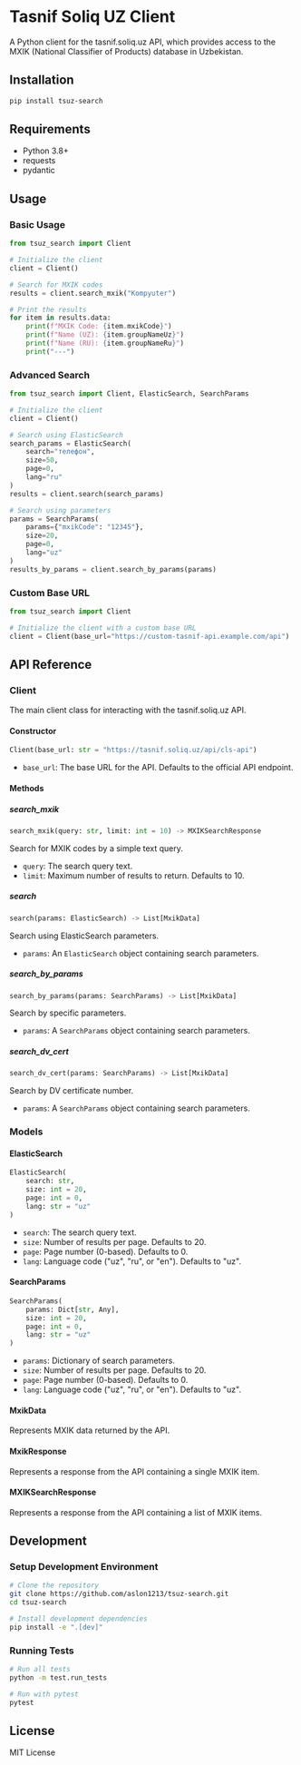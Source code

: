 # Tasnif Soliq UZ Client

A Python client for the tasnif.soliq.uz API, which provides access to the MXIK (National Classifier of Products) database in Uzbekistan.

## Installation

```bash
pip install tsuz-search
```

## Requirements

- Python 3.8+
- requests
- pydantic

## Usage

### Basic Usage

```python
from tsuz_search import Client

# Initialize the client
client = Client()

# Search for MXIK codes
results = client.search_mxik("Kompyuter")

# Print the results
for item in results.data:
    print(f"MXIK Code: {item.mxikCode}")
    print(f"Name (UZ): {item.groupNameUz}")
    print(f"Name (RU): {item.groupNameRu}")
    print("---")
```

### Advanced Search

```python
from tsuz_search import Client, ElasticSearch, SearchParams

# Initialize the client
client = Client()

# Search using ElasticSearch
search_params = ElasticSearch(
    search="телефон",
    size=50,
    page=0,
    lang="ru"
)
results = client.search(search_params)

# Search using parameters
params = SearchParams(
    params={"mxikCode": "12345"},
    size=20,
    page=0,
    lang="uz"
)
results_by_params = client.search_by_params(params)

```

### Custom Base URL

```python
from tsuz_search import Client

# Initialize the client with a custom base URL
client = Client(base_url="https://custom-tasnif-api.example.com/api")
```

## API Reference

### Client

The main client class for interacting with the tasnif.soliq.uz API.

#### Constructor

```python
Client(base_url: str = "https://tasnif.soliq.uz/api/cls-api")
```

- `base_url`: The base URL for the API. Defaults to the official API endpoint.

#### Methods

##### search_mxik

```python
search_mxik(query: str, limit: int = 10) -> MXIKSearchResponse
```

Search for MXIK codes by a simple text query.

- `query`: The search query text.
- `limit`: Maximum number of results to return. Defaults to 10.

##### search

```python
search(params: ElasticSearch) -> List[MxikData]
```

Search using ElasticSearch parameters.

- `params`: An `ElasticSearch` object containing search parameters.

##### search_by_params

```python
search_by_params(params: SearchParams) -> List[MxikData]
```

Search by specific parameters.

- `params`: A `SearchParams` object containing search parameters.

##### search_dv_cert

```python
search_dv_cert(params: SearchParams) -> List[MxikData]
```

Search by DV certificate number.

- `params`: A `SearchParams` object containing search parameters.

### Models

#### ElasticSearch

```python
ElasticSearch(
    search: str,
    size: int = 20,
    page: int = 0,
    lang: str = "uz"
)
```

- `search`: The search query text.
- `size`: Number of results per page. Defaults to 20.
- `page`: Page number (0-based). Defaults to 0.
- `lang`: Language code ("uz", "ru", or "en"). Defaults to "uz".

#### SearchParams

```python
SearchParams(
    params: Dict[str, Any],
    size: int = 20,
    page: int = 0,
    lang: str = "uz"
)
```

- `params`: Dictionary of search parameters.
- `size`: Number of results per page. Defaults to 20.
- `page`: Page number (0-based). Defaults to 0.
- `lang`: Language code ("uz", "ru", or "en"). Defaults to "uz".

#### MxikData

Represents MXIK data returned by the API.

#### MxikResponse

Represents a response from the API containing a single MXIK item.

#### MXIKSearchResponse

Represents a response from the API containing a list of MXIK items.

## Development

### Setup Development Environment

```bash
# Clone the repository
git clone https://github.com/aslon1213/tsuz-search.git
cd tsuz-search

# Install development dependencies
pip install -e ".[dev]"
```

### Running Tests

```bash
# Run all tests
python -m test.run_tests

# Run with pytest
pytest
```

## License

MIT License 